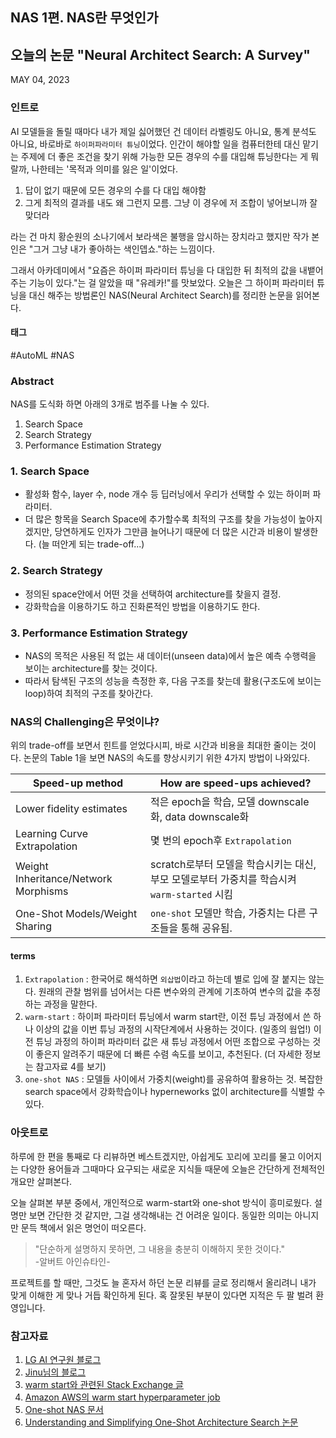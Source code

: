 ## NAS 1편. NAS란 무엇인가
## 오늘의 논문 "Neural Architect Search: A Survey"
MAY 04, 2023

### 인트로
AI 모델들을 돌릴 때마다 내가 제일 싫어했던 건 데이터 라벨링도 아니요, 통계 분석도 아니요, 바로바로 `하이퍼파라미터 튜닝`이었다. 인간이 해야할 일을 컴퓨터한테 대신 맡기는 주제에 더 좋은 조건을 찾기 위해 가능한 모든 경우의 수를 대입해 튜닝한다는 게 뭐랄까, 나한테는 '목적과 의미를 잃은 일'이었다.  
1) 답이 없기 때문에 모든 경우의 수를 다 대입 해야함
2) 그게 최적의 결과를 내도 왜 그런지 모름. 그냥 이 경우에 저 조합이 넣어보니까 잘 맞더라

라는 건 마치 황순원의 소나기에서 보라색은 불행을 암시하는 장치라고 했지만 작가 본인은 "그거 그냥 내가 좋아하는 색인뎁쇼."하는 느낌이다.

그래서 아카데미에서 "요즘은 하이퍼 파라미터 튜닝을 다 대입한 뒤 최적의 값을 내뱉어주는 기능이 있다."는 걸 알았을 때 "유레카!"를 맛보았다. 오늘은 그 하이퍼 파라미터 튜닝을 대신 해주는 방법론인 NAS(Neural Architect Search)를 정리한 논문을 읽어본다.

#### 태그
#AutoML #NAS

### Abstract
NAS를 도식화 하면 아래의 3개로 범주를 나눌 수 있다.
1. Search Space
2. Search Strategy
3. Performance Estimation Strategy

### 1. Search Space
- 활성화 함수, layer 수, node 개수 등 딥러닝에서 우리가 선택할 수 있는 하이퍼 파라미터.
- 더 많은 항목을 Search Space에 추가할수록 최적의 구조를 찾을 가능성이 높아지겠지만, 당연하게도 인자가 그만큼 늘어나기 때문에 더 많은 시간과 비용이 발생한다. (늘 떠안게 되는 trade-off...)

### 2. Search Strategy
- 정의된 space안에서 어떤 것을 선택하여 architecture를 찾을지 결정.
- 강화학습을 이용하기도 하고 진화론적인 방법을 이용하기도 한다.

### 3. Performance Estimation Strategy
- NAS의 목적은 사용된 적 없는 새 데이터(unseen data)에서 높은 예측 수행력을 보이는 architecture를 찾는 것이다.
- 따라서 탐색된 구조의 성능을 측정한 후, 다음 구조를 찾는데 활용(구조도에 보이는 loop)하여 최적의 구조를 찾아간다.

### NAS의 Challenging은 무엇이냐?
위의 trade-off를 보면서 힌트를 얻었다시피, 바로 시간과 비용을 최대한 줄이는 것이다. 논문의 Table 1을 보면 NAS의 속도를 향상시키기 위한 4가지 방법이 나와있다.

|Speed-up method|How are speed-ups achieved?|
|--|--|
|Lower fidelity estimates|적은 epoch을 학습, 모델 downscale화, data downscale화|
|Learning Curve Extrapolation|몇 번의 epoch후 `Extrapolation`|
|Weight Inheritance/Network Morphisms|scratch로부터 모델을 학습시키는 대신, 부모 모델로부터 가중치를 학습시켜 `warm-started` 시킴|
|One-Shot Models/Weight Sharing|`one-shot` 모델만 학습, 가중치는 다른 구조들을 통해 공유됨.|

#### terms
1. `Extrapolation` : 한국어로 해석하면 `외삽법`이라고 하는데 별로 입에 잘 붙지는 않는다. 원래의 관찰 범위를 넘어서는 다른 변수와의 관계에 기초하여 변수의 값을 추정하는 과정을 말한다.
2. `warm-start` : 하이퍼 파라미터 튜닝에서 warm start란, 이전 튜닝 과정에서 쓴 하나 이상의 값을 이번 튜닝 과정의 시작단계에서 사용하는 것이다. (일종의 웜업!) 이전 튜닝 과정의 하이퍼 파라미터 값은 새 튜닝 과정에서 어떤 조합으로 구성하는 것이 좋은지 알려주기 때문에 더 빠른 수렴 속도를 보이고, 추천된다. (더 자세한 정보는 참고자료 4를 보기)
3. `one-shot NAS` : 모델들 사이에서 가중치(weight)를 공유하여 활용하는 것. 복잡한 search space에서 강화학습이나 hyperneworks 없이 architecture를 식별할 수 있다.

### 아웃트로
하루에 한 편을 통째로 다 리뷰하면 베스트겠지만, 아쉽게도 꼬리에 꼬리를 물고 이어지는 다양한 용어들과 그때마다 요구되는 새로운 지식들 때문에 오늘은 간단하게 전체적인 개요만 살펴본다.

오늘 살펴본 부분 중에서, 개인적으로 warm-start와 one-shot 방식이 흥미로웠다. 설명만 보면 간단한 것 같지만, 그걸 생각해내는 건 어려운 일이다. 동일한 의미는 아니지만 문득 책에서 읽은 명언이 떠오른다.

> "단순하게 설명하지 못하면, 그 내용을 충분히 이해하지 못한 것이다."  
-알버트 아인슈타인-

프로젝트를 할 때만, 그것도 늘 혼자서 하던 논문 리뷰를 글로 정리해서 올리려니 내가 맞게 이해한 게 맞나 거듭 확인하게 된다. 혹 잘못된 부분이 있다면 지적은 두 팔 벌려 환영입니다.

### 참고자료
1. [LG AI 연구원 블로그](https://m.post.naver.com/viewer/postView.naver?volumeNo=33500636&memberNo=52249799)
2. [Jinu님의 블로그](https://ahn1340.github.io/neural%20architecture%20search/2021/04/26/NAS.html)
3. [warm start와 관련된 Stack Exchange 글](https://or.stackexchange.com/questions/2576/what-exactly-is-a-warm-start)
4. [Amazon AWS의 warm start hyperparameter job](https://docs.aws.amazon.com/sagemaker/latest/dg/automatic-model-tuning-warm-start.html)
5. [One-shot NAS 문서](https://nni.readthedocs.io/en/v2.4/NAS/one_shot_nas.html)
 6. [Understanding and Simplifying One-Shot Architecture Search 논문](https://proceedings.mlr.press/v80/bender18a/bender18a.pdf)
